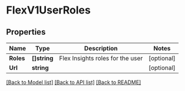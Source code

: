 # FlexV1UserRoles

## Properties

Name | Type | Description | Notes
------------ | ------------- | ------------- | -------------
**Roles** | **[]string** | Flex Insights roles for the user |[optional] 
**Url** | **string** |  |[optional] 

[[Back to Model list]](../README.md#documentation-for-models) [[Back to API list]](../README.md#documentation-for-api-endpoints) [[Back to README]](../README.md)


